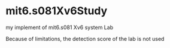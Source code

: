 # mit6.s081Xv6Study
my implement of mit6.s081 Xv6 system Lab

Because of limitations, the detection score of the lab is not used
